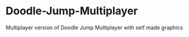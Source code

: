 Doodle-Jump-Multiplayer
=======================

Multiplayer version of Doodle Jump Multiplayer with self made graphics
